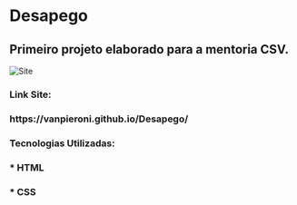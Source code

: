 # Desapego
<h2>Primeiro projeto elaborado para a mentoria CSV.</h2> 

![Site](https://github.com/VanPieroni/SiteVendaBolsasUsadas/blob/main/Desapego.png)

<h3>Link Site:</h3> 
<h3>https://vanpieroni.github.io/Desapego/</h3>

<h3>Tecnologias Utilizadas:</h3>
<h3>* HTML</h3>
<h3>* CSS</h3>
